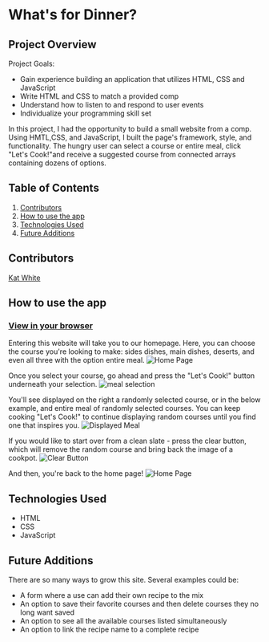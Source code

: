 # What's for Dinner?

## Project Overview
Project Goals:
- Gain experience building an application that utilizes HTML, CSS and JavaScript
- Write HTML and CSS to match a provided comp
- Understand how to listen to and respond to user events
- Individualize your programming skill set

In this project, I had the opportunity to build a small website from a comp. Using HMTL,CSS, and JavaScript, I built the page's framework, style, and functionality. 
The hungry user can select a course or entire meal, click "Let's Cook!"and receive a suggested course from connected arrays containing dozens of options.

## Table of Contents
1. [Contributors]()
2. [How to use the app]()
3. [Technologies Used]()
4. [Future Additions]()

## Contributors
[Kat White](https://github.com/k-atwhite)

## How to use the app
### [View in your browser](https://k-atwhite.github.io/whats-for-dinner/)

Entering this website will take you to our homepage. Here, you can choose the course you're looking to make: sides dishes, main dishes, deserts, and even all three with the option entire meal.
![Home Page](https://user-images.githubusercontent.com/49215782/114321464-1cb26980-9ad8-11eb-9f64-0997873f1d95.png)


Once you select your course, go ahead and press the "Let's Cook!" button underneath your selection.
![meal selection](https://user-images.githubusercontent.com/49215782/114321471-20de8700-9ad8-11eb-9cfa-ce2c4eb60b81.png)

You'll see displayed on the right a randomly selected course, or in the below example, and entire meal of randomly selected courses. You can keep cooking "Let's Cook!" to continue displaying random courses until you find one that inspires you.
![Displayed Meal](https://user-images.githubusercontent.com/49215782/114321472-21771d80-9ad8-11eb-8899-d33c8b89a21c.png)

If you would like to start over from a clean slate - press the clear button, which will remove the random course and bring back the image of a cookpot.
![Clear Button](https://user-images.githubusercontent.com/49215782/114321469-2045f080-9ad8-11eb-8af6-436109809f3f.png)

And then, you're back to the home page!
![Home Page](https://user-images.githubusercontent.com/49215782/114321464-1cb26980-9ad8-11eb-9f64-0997873f1d95.png)


## Technologies Used
* HTML
* CSS
* JavaScript


## Future Additions
There are so many ways to grow this site. Several examples could be:
* A form where a use can add their own recipe to the mix
* An option to save their favorite courses and then delete courses they no long want saved
* An option to see all the available courses listed simultaneously
* An option to link the recipe name to a complete recipe
